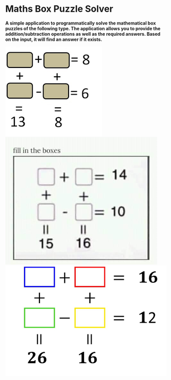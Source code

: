 # Maths Box Puzzle Solver
**A simple application to programmatically solve the mathematical box puzzles of the following type. The application allows you to provide the addition/subtraction operations as well as the required answers. Based on the input, it will find an answer if it exists.**

![Puzzle Image](/images/puzzle1.jpg)
![Puzzle Image](/images/puzzle2.jpg)
![Puzzle Image](/images/puzzle3.jpg)
